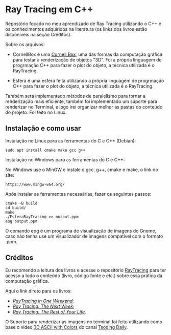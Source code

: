 # Ray Tracing em C++

Repostório focado no meu aprendizado de Ray Tracing utilizando o C++ e os conhecimentos adquiridos na literatura (os links dos livros estão disponíveis na seção Créditos).

Sobre os arquivos:
- CornellBox é uma [Cornell Box](https://en.wikipedia.org/wiki/Cornell_box), uma das formas da computação gráfica para testar a renderização de objetos "3D". Foi a própria linguagem de progrmação C++ para fazer o plot do objeto, a técnica utilizada é o RayTracing.

- Esfera é uma esfera feita utilizando a própria linguagem de progrmação C++ para fazer o plot do objeto, a técnica utilizada é o RayTracing.

Também será implementado métodos de paralelismo para tornar a renderização mais eficiente, também foi implementado um suporte para renderizar no Terminal, e logo irei organizar melhor as pastas do conteúdo do projeto. Foi feito no Linux.

## Instalação e como usar

Instalação no Linux para as ferramentas do C e C++ (Debian):

```
sudo apt install cmake make gcc g++
```

Instalação no Windows para as ferramentas do C e C++:

No Windows use o MinGW e instale o gcc, g++, cmake e make, o link do site:

```
https://www.mingw-w64.org/
```

Após instalar as ferramentas necessárias, fazer os seguintes passos:

```
cmake -B build
cd build/
make
./EsferaRayTracing >> output.ppm
eog output.ppm
```

O comando eog é um programa de visualização de imagens do Gnome, caso não tenha use um visualizador de imagens compatível com o formato .ppm.

## Créditos

Eu recomendo a leitura dos livros e acesse o repositório [RayTracing](https://github.com/RayTracing/raytracing.github.io) para ter acesso a todo o conteúdo (livro, código fonte e etc.) sobre essa prática da computação gráfica.

Aqui o link direto para os livros:
- [_RayTracing in One Weekend_](https://raytracing.github.io/books/RayTracingInOneWeekend.html);
- [_Ray Tracing: The Next Week_](https://raytracing.github.io/books/RayTracingTheNextWeek.html);
- [_Ray Tracing: The Rest of Your Life_](https://raytracing.github.io/books/RayTracingTheRestOfYourLife.html).

O Suporte para renderizar as imagens no terminal foi feito utilizando como base o vídeo [3D ASCII with Colors](https://youtu.be/M-sIyi9VMSU) do canal [Tsoding Daily](https://www.youtube.com/@TsodingDaily).

